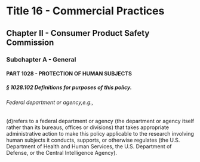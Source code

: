 
# Title 16 - Commercial Practices
## Chapter II - Consumer Product Safety Commission
### Subchapter A - General
#### PART 1028 - PROTECTION OF HUMAN SUBJECTS
##### § 1028.102 Definitions for purposes of this policy.
###### Federal department or agency,e.g.,

(d)refers to a federal department or agency (the department or agency itself rather than its bureaus, offices or divisions) that takes appropriate administrative action to make this policy applicable to the research involving human subjects it conducts, supports, or otherwise regulates (the U.S. Department of Health and Human Services, the U.S. Department of Defense, or the Central Intelligence Agency).

